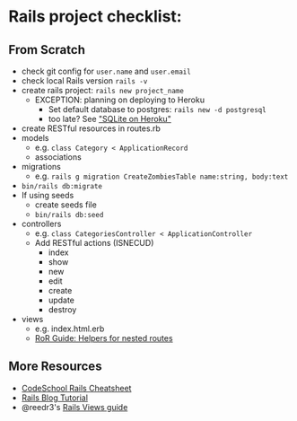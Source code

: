 # Rails project checklist:

## From Scratch
- check git config for `user.name` and `user.email`
- check local Rails version `rails -v`
- create rails project: `rails new project_name`
  - EXCEPTION: planning on deploying to Heroku
    - Set default database to postgres: `rails new -d postgresql`
    - too late? See ["SQLite on Heroku"](https://devcenter.heroku.com/articles/sqlite3)
- create RESTful resources in routes.rb
- models
  - e.g. `class Category < ApplicationRecord`
  - associations
- migrations
  - e.g. `rails g migration CreateZombiesTable name:string, body:text`
- `bin/rails db:migrate`
- If using seeds
  - create seeds file
  - `bin/rails db:seed`
- controllers
  - e.g. `class CategoriesController < ApplicationController`
  - Add RESTful actions (ISNECUD)
    - index
    - show
    - new
    - edit
    - create
    - update
    - destroy
- views
  - e.g. index.html.erb
  - [RoR Guide: Helpers for nested routes](http://guides.rubyonrails.org/routing.html#controller-namespaces-and-routing)

## More Resources
- [CodeSchool Rails Cheatsheet](http://courseware.codeschool.com/rails_for_zombies_2_cheatsheets.pdf)
- [Rails Blog Tutorial](http://guides.rubyonrails.org/getting_started.html)
- @reedr3's [Rails Views guide](https://docs.google.com/presentation/d/1YnQ60gS43gvF4rlrQBIGzItQXdptHyHJgJ3au4zJLVU/edit#slide=id.g16a951c5c0_0_58)
